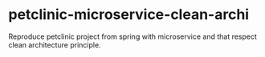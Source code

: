 # petclinic-microservice-clean-archi
Reproduce petclinic project from spring with microservice and that respect clean architecture principle.
